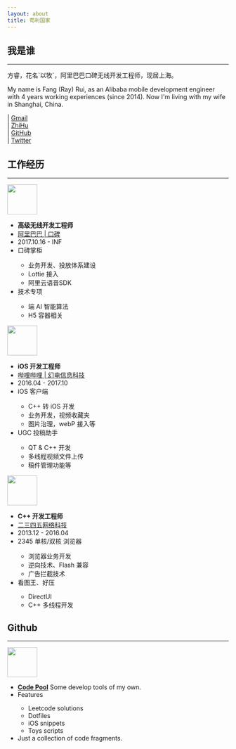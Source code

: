 ```yaml
---
layout: about
title: 苟利国家
---
```


<section class="about-me">
  <h2 class="about-h2 md-p-center">我是谁</h2>
  <hr />
  <p class="about-content">
    方睿，花名`以牧`，阿里巴巴口碑无线开发工程师，现居上海。
  </p>
  <p class="about-content">
    My name is Fang (Ray) Rui, as an Alibaba mobile development engineer with 4
    years working experiences (since 2014). Now I'm living with my wife in
    Shanghai, China.
  </p>

  <div class="md-flex-v about-contact">
    <div>
      <i class="fas fa-envelope"></i> |
      <a href="mailto://fray9166@gmail.com">Gmail</a>
    </div>
    <div>
      <i class="fab fa-linkedin"></i> |
      <a href="https://www.zhihu.com/people/crazycoder">ZhiHu</a>
    </div>
    <div>
      <i class="fab fa-github"></i> |
      <a href="https://github.com/FongRay">GitHub</a>
    </div>
    <div>
      <i class="fab fa-twitter"></i> |
      <a href="https://twitter.com/FongRay">Twitter</a>
    </div>
  </div>
</section>

<section class="about-exp">
  <h2 class="md-p-center about-h2">工作经历</h2>
  <hr />
  <div class="md-flex-h md-flex-no-wrap about-exp-item">
    <div class="about-logo-wrapper">
      <img
        class="about-logo"
        src="https://fangr-cc-image.oss-cn-beijing.aliyuncs.com/logos/merchant-logo.png"
        width="68px"
      />
    </div>
    <ul class="md-margin-left-24">
      <li><strong>高级无线开发工程师</strong></li>
      <li><u>阿里巴巴 | 口碑</u></li>
      <li>2017.10.16 - INF</li>
      <li>口碑掌柜</li>
      <ul>
        <li>业务开发、投放体系建设</li>
        <li>Lottie 接入</li>
        <li>阿里云语音SDK</li>
      </ul>
      <li>技术专项</li>
      <ul>
        <li>端 AI 智能算法</li>
        <li>H5 容器相关</li>
      </ul>
    </ul>
  </div>
  <div class="md-flex-h md-flex-no-wrap about-exp-item">
    <div>
      <img
        src="https://fangr-cc-image.oss-cn-beijing.aliyuncs.com/logos/bilibili-logo-2.png"
        width="68px"
      />
    </div>
    <ul class="md-margin-left-24">
      <li><strong>iOS 开发工程师</strong></li>
      <li><u>哔哩哔哩 | 幻电信息科技</u></li>
      <li>2016.04 - 2017.10</li>
      <li>iOS 客户端</li>
      <ul>
        <li>C++ 转 iOS 开发</li>
        <li>业务开发，视频收藏夹</li>
        <li>图片治理，webP 接入等</li>
      </ul>
      <li>UGC 投稿助手</li>
      <ul>
        <li>QT & C++ 开发</li>
        <li>多线程视频文件上传</li>
        <li>稿件管理功能等</li>
      </ul>
    </ul>
  </div>
  <div class="md-flex-h md-flex-no-wrap about-exp-item">
    <div class="about-logo-wrapper">
      <img
        src="https://fangr-cc-image.oss-cn-beijing.aliyuncs.com/logos/2345-logo.JPG"
        width="68px"
      />
    </div>
    <ul class="md-margin-left-24">
      <li><strong>C++ 开发工程师</strong></li>
      <li><u>二三四五网络科技</u></li>
      <li>2013.12 - 2016.04</li>
      <li>2345 单核/双核 浏览器</li>
      <ul>
        <li>浏览器业务开发</li>
        <li>逆向技术、Flash 兼容</li>
        <li>广告拦截技术</li>
      </ul>
      <li>看图王、好压</li>
      <ul>
        <li>DirectUI</li>
        <li>C++ 多线程开发</li>
      </ul>
    </ul>
  </div>
</section>

<section class="about-github">
  <h2 class="md-p-center about-h2">Github</h2>
  <hr />
  <div class="md-flex-h md-flex-no-wrap">
    <div class="about-logo-wrapper">
      <img class="about-logo" src="" width="68px" />
    </div>
    <ul class="md-margin-left-24">
      <li>
        <a href="https://github.com/FongRay/Code_Pool/"
          ><strong>Code Pool</strong></a
        >
        Some develop tools of my own.
      </li>
      <li>Features</li>
      <ul>
        <li>Leetcode solutions</li>
        <li>Dotfiles</li>
        <li>iOS snippets</li>
        <li>Toys scripts</li>
      </ul>
      <li>Just a collection of code fragments.</li>
    </ul>
  </div>
</section>
